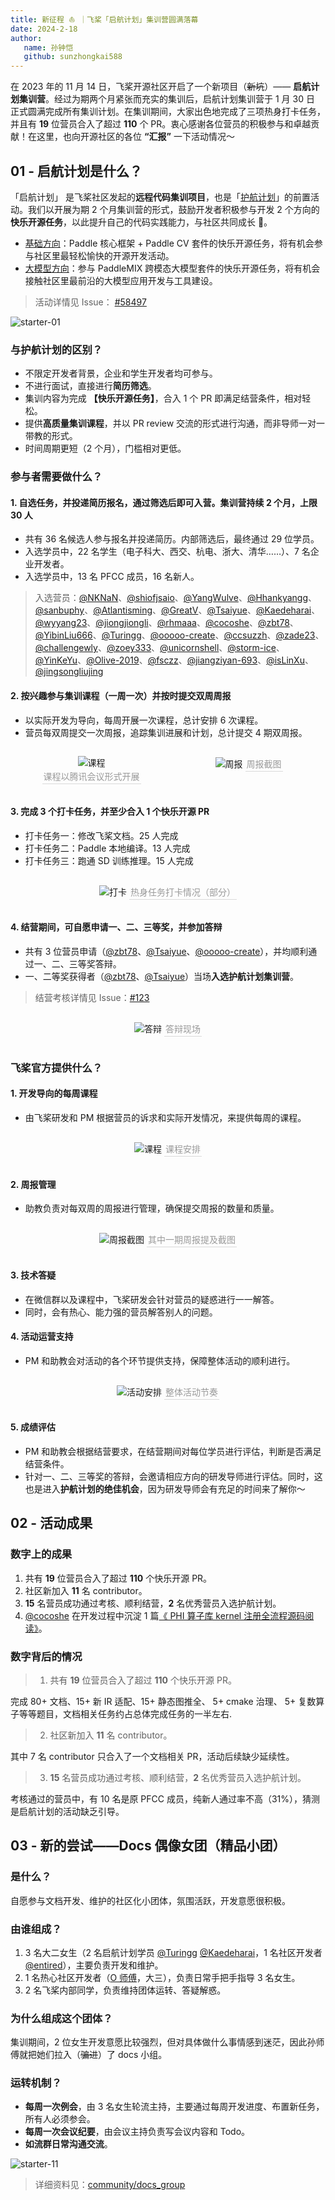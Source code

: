 ```yaml
---
title: 新征程 ⛵️ ｜飞桨「启航计划」集训营圆满落幕
date: 2024-2-18
author:
   name: 孙钟恺
   github: sunzhongkai588
---
```


在 2023 年的 11 月 14 日，飞桨开源社区开启了一个新项目（~~新坑~~）—— **启航计划集训营**。经过为期两个月紧张而充实的集训后，启航计划集训营于 1 月 30 日 正式圆满完成所有集训计划。在集训期间，大家出色地完成了三项热身打卡任务，并且有 **19** 位营员合入了超过 **110** 个 PR。衷心感谢各位营员的积极参与和卓越贡献！在这里，也向开源社区的各位 **“汇报”** 一下活动情况～

<!-- more -->

<style>
figure {
   text-align: center;
}
figcaption {
   color: orange;
   border-bottom: 1px solid #d9d9d9;
   display: inline-block;
   color: #999;
   padding: 2px;
}
</style>

## 01 - 启航计划是什么？

「启航计划」 是飞桨社区发起的**远程代码集训项目**，也是「[护航计划](https://github.com/PaddlePaddle/Paddle/issues/61006)」的前置活动。我们以开展为期 2 个月集训营的形式，鼓励开发者积极参与开发 2 个方向的**快乐开源任务**，以此提升自己的代码实践能力，与社区共同成长 💪。

-  [基础方向](https://github.com/PaddlePaddle/Paddle/issues/56689)：Paddle 核心框架 + Paddle CV 套件的快乐开源任务，将有机会参与社区里最轻松愉快的开源开发活动。
-  [大模型方向](https://github.com/PaddlePaddle/PaddleMIX/issues/272)：参与 PaddleMIX 跨模态大模型套件的快乐开源任务，将有机会接触社区里最前沿的大模型应用开发与工具建设。

> 活动详情见 Issue： [#58497](https://github.com/PaddlePaddle/Paddle/issues/58497)

![starter-01](../images/starter-camp/starter-01.png)

### 与护航计划的区别？

-  不限定开发者背景，企业和学生开发者均可参与。
-  不进行面试，直接进行**简历筛选**。
-  集训内容为完成 **【快乐开源任务】**，合入 1 个 PR 即满足结营条件，相对轻松。
-  提供**高质量集训课程**，并以 PR review 交流的形式进行沟通，而非导师一对一带教的形式。
-  时间周期更短（2 个月），门槛相对更低。

### 参与者需要做什么？

#### 1. 自选任务，并投递简历报名，通过筛选后即可入营。集训营持续 2 个月，上限 30 人

-  共有 36 名候选人参与报名并投递简历。内部筛选后，最终通过 29 位学员。
-  入选学员中，22 名学生（电子科大、西交、杭电、浙大、清华……）、7 名企业开发者。
-  入选学员中，13 名 PFCC 成员，16 名新人。

> 入选营员：[@NKNaN](https://github.com/NKNaN)、[@shiofjsaio](https://github.com/shiofjsaio)、[@YangWulve](https://github.com/YangWulve)、[@Hhankyangg](https://github.com/Hhankyangg)、[@sanbuphy](https://github.com/sanbuphy)、[@Atlantisming](https://github.com/Atlantisming)、[@GreatV](https://github.com/GreatV)、[@Tsaiyue](https://github.com/Tsaiyue)、[@Kaedeharai](https://github.com/Kaedeharai)、[@wyyang23](https://github.com/wyyang23)、[@jiongjiongli](https://github.com/jiongjiongli)、[@rhmaaa](https://github.com/rhmaaa)、[@cocoshe](https://github.com/cocoshe)、[@zbt78](https://github.com/zbt78)、[@YibinLiu666](https://github.com/YibinLiu666)、[@Turingg](https://github.com/Turingg)、[@ooooo-create](https://github.com/ooooo-create)、[@ccsuzzh](https://github.com/ccsuzzh)、[@zade23](https://github.com/zade23)、[@challengewly](https://github.com/challengewly)、[@zoey333](https://github.com/zoey333)、[@unicornshell](https://github.com/unicornshell)、[@storm-ice](https://github.com/storm-ice)、[@YinKeYu](https://github.com/YinKeYu)、[@Olive-2019](https://github.com/Olive-2019)、[@fsczz](https://github.com/fsczz)、[@jiangziyan-693](https://github.com/jiangziyan-693)、[@isLinXu](https://github.com/isLinXu)、[@jingsongliujing](https://github.com/jingsongliujing)

#### 2. 按兴趣参与集训课程（一周一次）并按时提交双周周报

-  以实际开发为导向，每周开展一次课程，总计安排 6 次课程。
-  营员每双周提交一次周报，追踪集训进展和计划，总计提交 4 期双周报。

<div style="display: flex; justify-content: space-between">
    <figure style="width: 50%">
        <img src="../images/starter-camp/starter-02.png" alt="课程" />
        <figcaption>课程以腾讯会议形式开展</figcaption>
    </figure>
    <figure style="width: 46%">
        <img src="../images/starter-camp/starter-03.png" alt="周报" />
        <figcaption>周报截图</figcaption>
    </figure>
</div>

#### 3. 完成 3 个打卡任务，并至少合入 1 个快乐开源 PR

-  打卡任务一：修改飞桨文档。25 人完成
-  打卡任务二：Paddle 本地编译。13 人完成
-  打卡任务三：跑通 SD 训练推理。15 人完成

<div style="display: flex; justify-content: center">
    <figure style="width: 70%">
        <img src="../images/starter-camp/starter-04.png" alt="打卡" />
        <figcaption>热身任务打卡情况（部分）</figcaption>
    </figure>
</div>

#### 4. 结营期间，可自愿申请一、二、三等奖，并参加答辩

-  共有 3 位营员申请（[@zbt78](https://github.com/zbt78)、[@Tsaiyue](https://github.com/Tsaiyue)、[@ooooo-create](https://github.com/ooooo-create)），并均顺利通过一、二、三等奖答辩。
-  一、二等奖获得者（[@zbt78](https://github.com/zbt78)、[@Tsaiyue](https://github.com/Tsaiyue)）当场**入选护航计划集训营**。

> 结营考核详情见 Issue：[#123](https://github.com/PFCCLab/Starter/issues/123)

<div style="display: flex; justify-content: center">
    <figure style="width: 70%">
        <img src="../images/starter-camp/starter-05.png" alt="答辩" />
        <figcaption>答辩现场</figcaption>
    </figure>
</div>

### 飞桨官方提供什么？

#### 1. 开发导向的每周课程

-  由飞桨研发和 PM 根据营员的诉求和实际开发情况，来提供每周的课程。

<div style="display: flex; justify-content: center">
    <figure style="width: 60%">
        <img src="../images/starter-camp/starter-06.png" alt="课程" />
        <figcaption>课程安排</figcaption>
    </figure>
</div>

#### 2. 周报管理

-  助教负责对每双周的周报进行管理，确保提交周报的数量和质量。

<div style="display: flex; justify-content: center">
    <figure style="width: 60%">
        <img src="../images/starter-camp/starter-07.png" alt="周报截图" />
        <figcaption>其中一期周报提及截图</figcaption>
    </figure>
</div>

#### 3. 技术答疑

-  在微信群以及课程中，飞桨研发会针对营员的疑惑进行一一解答。
-  同时，会有热心、能力强的营员解答别人的问题。

#### 4. 活动运营支持

-  PM 和助教会对活动的各个环节提供支持，保障整体活动的顺利进行。

<div style="display: flex; justify-content: center">
    <figure style="width: 60%">
        <img src="../images/starter-camp/starter-08.png" alt="活动安排" />
        <figcaption>整体活动节奏</figcaption>
    </figure>
</div>

#### 5. 成绩评估

-  PM 和助教会根据结营要求，在结营期间对每位学员进行评估，判断是否满足结营条件。
-  针对一、二、三等奖的答辩，会邀请相应方向的研发导师进行评估。同时，这也是进入**护航计划的绝佳机会**，因为研发导师会有充足的时间来了解你～

## 02 - 活动成果

### 数字上的成果

1. 共有 **19** 位营员合入了超过 **110** 个快乐开源 PR。
2. 社区新加入 **11** 名 contributor。
3. **15** 名营员成功通过考核、顺利结营，**2** 名优秀营员入选护航计划。
4. [@cocoshe](https://github.com/cocoshe) 在开发过程中沉淀 1 篇[《 PHI 算子库 kernel 注册全流程源码阅读》](https://github.com/PaddlePaddle/community/blob/master/pfcc/paddle-code-reading/PHI_kernel_registration/PHI_kernel_registration.md)。

### 数字背后的情况

> 1. 共有 **19** 位营员合入了超过 **110** 个快乐开源 PR。

完成 80+ 文档、15+ 新 IR 适配、15+ 静态图推全、 5+ cmake 治理、 5+ 复数算子等等题目，文档相关任务约占总体完成任务的一半左右.

> 2. 社区新加入 **11** 名 contributor。

其中 7 名 contributor 只合入了一个文档相关 PR，活动后续缺少延续性。

> 3. **15** 名营员成功通过考核、顺利结营，**2** 名优秀营员入选护航计划。

考核通过的营员中，有 10 名是原 PFCC 成员，纯新人通过率不高（31%），猜测是启航计划的活动缺乏引导。

## 03 - 新的尝试——Docs 偶像女团（精品小团）

### 是什么？

自愿参与文档开发、维护的社区化小团体，氛围活跃，开发意愿很积极。

### 由谁组成？

1. 3 名大二女生（2 名启航计划学员 [@Turingg](https://github.com/Turingg) [@Kaedeharai](https://github.com/Kaedeharai)，1 名社区开发者[@entired](https://github.com/entired)），主要负责开发和维护。
2. 1 名热心社区开发者（[O 师傅](https://github.com/ooooo-create)，大三），负责日常手把手指导 3 名女生。
3. 2 名飞桨内部同学，负责维持团体运转、答疑解惑。

### 为什么组成这个团体？

集训期间，2 位女生开发意愿比较强烈，但对具体做什么事情感到迷茫，因此孙师傅就把她们拉入（~~骗进~~）了 docs 小组。

### 运转机制？

-  **每周一次例会**，由 3 名女生轮流主持，主要通过每周开发进度、布置新任务，所有人必须参会。
-  **每周一次会议纪要**，由会议主持负责写会议内容和 Todo。
-  **如流群日常沟通交流**。

![starter-11](../images/starter-camp/starter-11.png)

> 详细资料见：[community/docs_group](https://github.com/PFCCLab/Starter/tree/main/community/docs_group)
